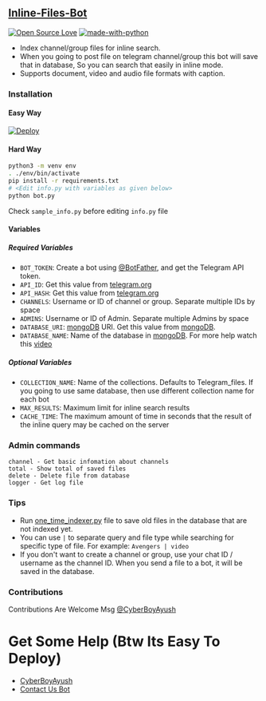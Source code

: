 ## [Inline-Files-Bot](https://github.com/CyberBoyAyush/Inline-Files-Bot)

[![Open Source Love](https://firstcontributions.github.io/open-source-badges/badges/open-source-v1/open-source.png)](https://telegram.me/cyberboyayush)
[![made-with-python](https://img.shields.io/badge/Made%20with-Python-1f425f.svg)](https://www.python.org/)

* Index channel/group files for inline search.
* When you going to post file on telegram channel/group this bot will save that in database, So you can search that easily in inline mode.
* Supports document, video and audio file formats with caption.

### Installation

#### Easy Way
[![Deploy](https://www.herokucdn.com/deploy/button.svg)](https://heroku.com/deploy)

#### Hard Way

```sh
python3 -m venv env
. ./env/bin/activate
pip install -r requirements.txt
# <Edit info.py with variables as given below>
python bot.py
```
Check `sample_info.py` before editing `info.py` file

#### Variables

##### Required Variables
* `BOT_TOKEN`: Create a bot using [@BotFather](https://telegram.dog/BotFather), and get the Telegram API token.
* `API_ID`: Get this value from [telegram.org](https://my.telegram.org/apps)
* `API_HASH`: Get this value from [telegram.org](https://my.telegram.org/apps)
* `CHANNELS`: Username or ID of channel or group. Separate multiple IDs by space
* `ADMINS`: Username or ID of Admin. Separate multiple Admins by space
* `DATABASE_URI`: [mongoDB](https://www.mongodb.com) URI. Get this value from [mongoDB](https://www.mongodb.com).
* `DATABASE_NAME`: Name of the database in [mongoDB](https://www.mongodb.com). For more help watch this [video](https://youtu.be/dsuTn4qV2GA)

##### Optional Variables
* `COLLECTION_NAME`: Name of the collections. Defaults to Telegram_files. If you going to use same database, then use different collection name for each bot
* `MAX_RESULTS`: Maximum limit for inline search results
* `CACHE_TIME`: The maximum amount of time in seconds that the result of the inline query may be cached on the server

### Admin commands
```
channel - Get basic infomation about channels
total - Show total of saved files
delete - Delete file from database
logger - Get log file
```

### Tips
* Run [one_time_indexer.py](one_time_indexer.py) file to save old files in the database that are not indexed yet.
* You can use `|` to separate query and file type while searching for specific type of file. For example: `Avengers | video`
* If you don't want to create a channel or group, use your chat ID / username as the channel ID. When you send a file to a bot, it will be saved in the database.

### Contributions
Contributions Are Welcome Msg [@CyberBoyAyush](https://t.me/cyberboyayush)

# Get Some Help (Btw Its Easy To Deploy)
* [CyberBoyAyush](https://telegram.me/CyberBoyAyush)
* [Contact Us Bot](https://telegram.me/cyberboyayushbot)

